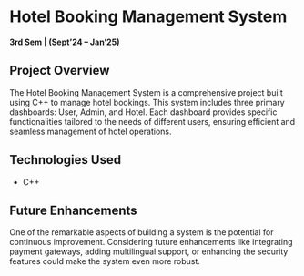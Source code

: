 # Hotel Booking Management System

**3rd Sem | (Sept’24 – Jan’25)**

## Project Overview
The Hotel Booking Management System is a comprehensive project built using C++ to manage hotel bookings. This system includes three primary dashboards: User, Admin, and Hotel. Each dashboard provides specific functionalities tailored to the needs of different users, ensuring efficient and seamless management of hotel operations.

## Technologies Used
- C++

## Future Enhancements
One of the remarkable aspects of building a system is the potential for continuous improvement. Considering future enhancements like integrating payment gateways, adding multilingual support, or enhancing the security features could make the system even more robust.
